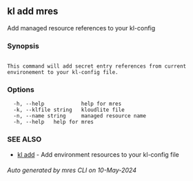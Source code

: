 ## kl add mres

Add managed resource references to your kl-config

### Synopsis

```

This command will add secret entry references from current environement to your kl-config file.

```

### Options

```
  -h, --help            help for mres
  -k, --klfile string   kloudlite file
  -n, --name string     managed resource name
  -h, --help   help for mres
```

### SEE ALSO

* [kl add](kl_add.md)  - Add environment resources to your kl-config file

###### Auto generated by mres CLI on 10-May-2024
